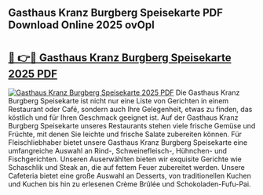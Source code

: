 ## Gasthaus Kranz Burgberg Speisekarte PDF Download Online 2025 ovOpl

# <h2><a href="http://gccdrq2.nevu.top/?p=Gasthaus+Kranz+Burgberg+Speisekarte">🔗 👉🔴 Gasthaus Kranz Burgberg Speisekarte 2025 PDF</a></h2>

[![Gasthaus Kranz Burgberg Speisekarte 2025 PDF](https://i.imgur.com/dBaPXMq.png)](http://gccdrq2.nevu.top/?p=Gasthaus+Kranz+Burgberg+Speisekarte)
Die Gasthaus Kranz Burgberg Speisekarte ist nicht nur eine Liste von Gerichten in einem Restaurant oder Café, sondern auch Ihre Gelegenheit, etwas zu finden, das köstlich und für Ihren Geschmack geeignet ist. Auf der Gasthaus Kranz Burgberg Speisekarte unseres Restaurants stehen viele frische Gemüse und Früchte, mit denen Sie leichte und frische Salate zubereiten können. Für Fleischliebhaber bietet unsere Gasthaus Kranz Burgberg Speisekarte eine umfangreiche Auswahl an Rind-, Schweinefleisch-, Hühnchen- und Fischgerichten. Unseren Auserwählten bieten wir exquisite Gerichte wie Schaschlik und Steak an, die auf fettem Feuer zubereitet werden. Unsere Cafeteria bietet eine große Auswahl an Desserts, von traditionellen Kuchen und Kuchen bis hin zu erlesenen Crème Brûlée und Schokoladen-Fufu-Pai.
